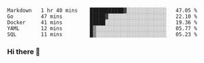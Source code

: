 <!--START_SECTION:waka-->
```text
Markdown   1 hr 40 mins    ███████████▓░░░░░░░░░░░░░   47.05 % 
Go         47 mins         █████▓░░░░░░░░░░░░░░░░░░░   22.10 % 
Docker     41 mins         █████░░░░░░░░░░░░░░░░░░░░   19.36 % 
YAML       12 mins         █▒░░░░░░░░░░░░░░░░░░░░░░░   05.77 % 
SQL        11 mins         █▒░░░░░░░░░░░░░░░░░░░░░░░   05.23 % 
```
<!--END_SECTION:waka-->

### Hi there 👋

<!--
**DnC275/DnC275** is a ✨ _special_ ✨ repository because its `README.md` (this file) appears on your GitHub profile.

Here are some ideas to get you started:

- 🔭 I’m currently working on ...
- 🌱 I’m currently learning ...
- 👯 I’m looking to collaborate on ...
- 🤔 I’m looking for help with ...
- 💬 Ask me about ...
- 📫 How to reach me: ...
- 😄 Pronouns: ...
- ⚡ Fun fact: ...
-->
